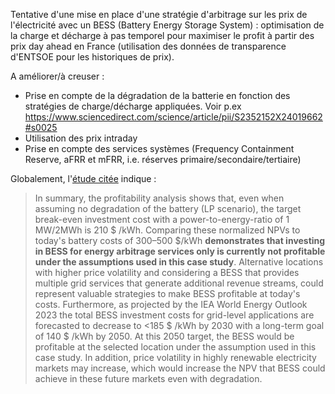 Tentative d'une mise en place d'une stratégie d'arbitrage sur les prix de l'électricité avec un BESS (Battery Energy Storage System) : optimisation de la charge et décharge à pas temporel pour maximiser le profit à partir des prix day ahead en France (utilisation des données de transparence d'ENTSOE pour les historiques de prix).

A améliorer/à creuser :  
 - Prise en compte de la dégradation de la batterie en fonction des stratégies de charge/décharge appliquées. Voir p.ex https://www.sciencedirect.com/science/article/pii/S2352152X24019662#s0025
 - Utilisation des prix intraday
 - Prise en compte des services systèmes (Frequency Containment Reserve, aFRR et mFRR, i.e. réserves primaire/secondaire/tertiaire)

Globalement, l'[étude citée](https://www.sciencedirect.com/science/article/pii/S2352152X24019662#bb0035) indique :

>In summary, the profitability analysis shows that, even when assuming no degradation of the battery (LP scenario), the target break-even investment cost with a power-to-energy-ratio of 1 MW\/2MWh is 210 \$ \/kWh. Comparing these normalized NPVs to today's battery costs of 300–500 \$\/kWh  **demonstrates that investing in BESS for energy arbitrage services only is currently not profitable under the assumptions used in this case study**. Alternative locations with higher price volatility and considering a BESS that provides multiple grid services that generate additional revenue streams, could represent valuable strategies to make BESS profitable at today's costs. Furthermore, as projected by the IEA World Energy Outlook 2023 the total BESS investment costs for grid-level applications are forecasted to decrease to <185 \$ \/kWh by 2030 with a long-term goal of 140 \$ \/kWh by 2050. At this 2050 target, the BESS would be profitable at the selected location under the assumption used in this case study. In addition, price volatility in highly renewable electricity markets may increase, which would increase the NPV that BESS could achieve in these future markets even with degradation.



